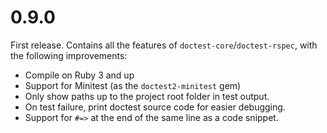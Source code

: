 # 0.9.0
First release. Contains all the features of `doctest-core`/`doctest-rspec`,
with the following improvements:
- Compile on Ruby 3 and up
- Support for Minitest (as the `doctest2-minitest` gem)
- Only show paths up to the project root folder in test output.
- On test failure, print doctest source code for easier debugging.
- Support for `#=>` at the end of the same line as a code snippet.
